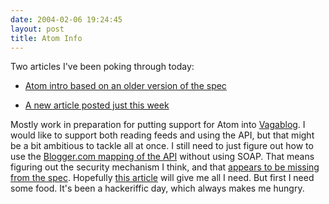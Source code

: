 ```yaml
---
date: 2004-02-06 19:24:45
layout: post
title: Atom Info
---
```


Two articles I've been poking through today:





  * [Atom intro based on an older version of the spec](http://www.xml.com/pub/a/2003/10/15/dive.html)


  * [A new article posted just this week](http://webservices.xml.com/pub/a/ws/2004/02/03/atom8.html)



Mostly work in preparation for putting support for Atom into [Vagablog](http://www.bitsplitter.net/vagablog). I would like to support both reading feeds and using the API, but that might be a bit ambitious to tackle all at once. I still need to just figure out how to use the [Blogger.com mapping of the API](http://www.blogger.com/developers/2004_01_01_archive.pyra#107091563754937970) without using SOAP. That means figuring out the security mechanism I think, and that [appears to be missing from the spec](http://atomenabled.org/developers/api/atom-api-spec.php#rfc.section.6). Hopefully [this article](http://www.xml.com/pub/a/2003/12/17/dive.html) will give me all I need. But first I need some food. It's been a hackeriffic day, which always makes me hungry.
